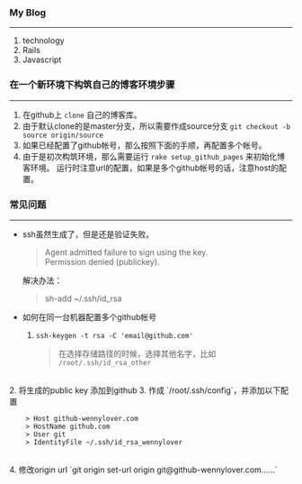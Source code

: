### My Blog
----

1. technology
2. Rails
3. Javascript

### 在一个新环境下构筑自己的博客环境步骤
----

1. 在github上 `clone` 自己的博客库。
2. 由于默认clone的是master分支，所以需要作成source分支 `git checkout -b source origin/source`
3. 如果已经配置了github帐号，那么按照下面的手顺，再配置多个帐号。
4. 由于是初次构筑环境，那么需要运行 `rake setup_github_pages` 来初始化博客环境。
运行时注意url的配置，如果是多个github帐号的话，注意host的配置。

### 常见问题
----

* ssh虽然生成了，但是还是验证失败。  

    > Agent admitted failure to sign using the key.  
    > Permission denied (publickey).  

    解决办法：  
    > sh-add ~/.ssh/id_rsa

* 如何在同一台机器配置多个github帐号  
    1. `ssh-keygen -t rsa -C 'email@github.com'`  

        > 在选择存储路径的时候，选择其他名字，比如 `/root/.ssh/id_rsa_other`
<br>
    2. 将生成的public key 添加到github  
    3. 作成 `/root/.ssh/config`，并添加以下配置

        > Host github-wennylover.com  
        > HostName github.com  
        > User git  
        > IdentityFile ~/.ssh/id_rsa_wennylover
<br>
    4. 修改origin url `git origin set-url origin git@github-wennylover.com......`  
